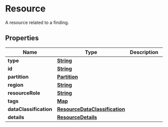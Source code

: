 

# Resource

A resource related to a finding.

## Properties

| Name | Type | Description | Notes |
|------------ | ------------- | ------------- | -------------|
|**type** | [**String**](String.md) |  |  |
|**id** | [**String**](String.md) |  |  |
|**partition** | [**Partition**](Partition.md) |  |  [optional] |
|**region** | [**String**](String.md) |  |  [optional] |
|**resourceRole** | [**String**](String.md) |  |  [optional] |
|**tags** | [**Map**](Map.md) |  |  [optional] |
|**dataClassification** | [**ResourceDataClassification**](ResourceDataClassification.md) |  |  [optional] |
|**details** | [**ResourceDetails**](ResourceDetails.md) |  |  [optional] |



